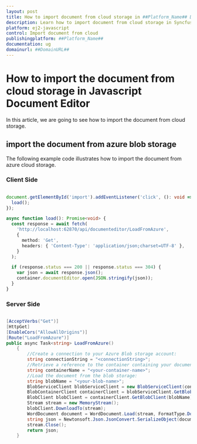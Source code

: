 ```yaml
--- 
layout: post
title: How to import document from cloud storage in ##Platform_Name## Document editor control | Syncfusion
description: Learn how to import document from cloud storage in Syncfusion ##Platform_Name## Document editor control of Syncfusion Essential JS 2 and more. 
platform: ej2-javascript
control: Import document from cloud 
publishingplatform: ##Platform_Name##
documentation: ug
domainurl: ##DomainURL##
--- 
```


# How to import the document from cloud storage in Javascript Document Editor

In this article, we are going to see how to import the document from cloud storage.

## import the document from azure blob storage

The following example code illustrates how to import the document from azure cloud storage.

### Client Side

```typescript

document.getElementById('import').addEventListener('click', (): void => {
  load();
});

async function load(): Promise<void> {
  const response = await fetch(
    'http://localhost:62870/api/documenteditor/LoadFromAzure',
    {
      method: 'Get',
      headers: { 'Content-Type': 'application/json;charset=UTF-8' },
    }
  );

  if (response.status === 200 || response.status === 304) {
    var json = await response.json();
    container.documentEditor.open(JSON.stringify(json));
  }
}

```

### Server Side 

```c#

[AcceptVerbs("Get")]
[HttpGet]
[EnableCors("AllowAllOrigins")]
[Route("LoadFromAzure")]
public async Task<string> LoadFromAzure()
    {
        //Create a connection to your Azure Blob storage account:
        string connectionString = "<connectionString>";
        //Retrieve a reference to the container containing your document:
        string containerName = "<your-container-name>";
        //Load the document from the blob storage:
        string blobName = "<your-blob-name>";
        BlobServiceClient blobServiceClient = new BlobServiceClient(connectionString);
        BlobContainerClient containerClient = blobServiceClient.GetBlobContainerClient(containerName);
        BlobClient blobClient = containerClient.GetBlobClient(blobName);
        Stream stream = new MemoryStream();
        blobClient.DownloadTo(stream);
        WordDocument document = WordDocument.Load(stream, FormatType.Docx);
        string json = Newtonsoft.Json.JsonConvert.SerializeObject(document);
        stream.Close();
        return json;
    }

```
